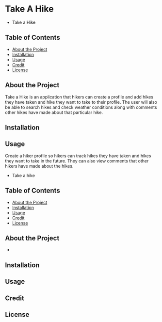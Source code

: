 # Take A Hike

- Take a Hike

## Table of Contents

- [About the Project](#about-the-project)
- [Installation](#installation)
- [Usage](#usage)
- [Credit](#credit)
- [License](#license)

## About the Project

Take a Hike is an application that hikers can create a profile and add hikes they have taken and hike they want to take to their profile. The user will also be able to search hikes and check weather conditions along with comments other hikes have made about that particular hike.

## Installation

## Usage

Create a hiker profile so hikers can track hikes they have taken and hikes they want to take in the future. They can also view comments that other hikers have made about the hikes.

- Take a hike

## Table of Contents
  - [About the Project](#about-the-project)
  - [Installation](#installation)
  - [Usage](#usage)
  - [Credit](#credit)
  - [License](#license)


## About the Project 
 - 


## Installation

## Usage 


## Credit

## License

